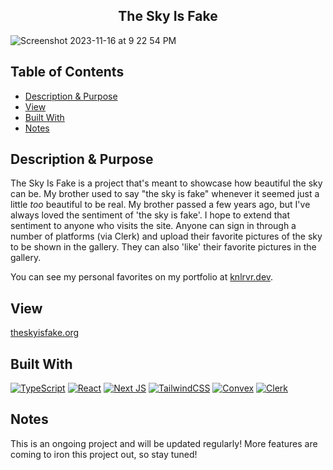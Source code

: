 <h2 align="center"> The Sky Is Fake </h2>  

![Screenshot 2023-11-16 at 9 22 54 PM](https://github.com/knlrvr/theskyisfake/assets/91632194/8333bfe9-69e8-4c38-b65d-f97483cf8321)

## Table of Contents
- [Description & Purpose](#description)
- [View](#view)
- [Built With](#built-with)
- [Notes](#notes)

<a name="description"></a>
## Description & Purpose
The Sky Is Fake is a project that's meant to showcase how beautiful the sky can be. My brother used to say "the sky is fake" whenever it seemed just a little *too* beautiful to be real. My brother passed a few years ago, but I've always loved the sentiment of 'the sky is fake'. I hope to extend that sentiment to anyone who visits the site. Anyone can sign in through a number of platforms (via Clerk) and upload their favorite pictures of the sky to be shown in the gallery. They can also 'like' their favorite pictures in the gallery. 

You can see my personal favorites on my portfolio at [knlrvr.dev](https://www.knlrvr.dev/tsif). 

<a name="view"></a>
## View
[theskyisfake.org](https://www.theskyisfake.org/)

<a name="built-with"></a>
## Built With
[![TypeScript](https://img.shields.io/badge/typescript-%23007ACC.svg?style=for-the-badge&logo=typescript&logoColor=white)](https://www.typescriptlang.org/) [![React](https://img.shields.io/badge/react-%2320232a.svg?style=for-the-badge&logo=react&logoColor=%2361DAFB)](https://react.dev/) [![Next JS](https://img.shields.io/badge/Next-black?style=for-the-badge&logo=next.js&logoColor=white)](https://nextjs.org/) [![TailwindCSS](https://img.shields.io/badge/tailwindcss-%2338B2AC.svg?style=for-the-badge&logo=tailwind-css&logoColor=white)](https://tailwindcss.com/docs/installation) [![Convex](https://img.shields.io/badge/Convex-dc2626?style=for-the-badge&logoColor=white)](https://www.convex.dev/) [![Clerk](https://img.shields.io/badge/Clerk-8A2BE2?style=for-the-badge&logoColor=white)](https://clerk.com/)

<a name="notes"></a>
## Notes
This is an ongoing project and will be updated regularly! More features are coming to iron this project out, so stay tuned! 
